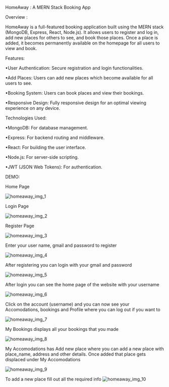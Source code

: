 HomeAway : A MERN Stack Booking App

Overview :

HomeAway is a full-featured booking application built using the MERN stack (MongoDB, Express, React, Node.js). It allows users to register and log in, add new places for others to see, and book those places. Once a place is added, it becomes permanently available on the homepage for all users to view and book.


Features:

•User Authentication: Secure registration and login functionalities.

•Add Places: Users can add new places which become available for all users to see.

•Booking System: Users can book places and view their bookings.

•Responsive Design: Fully responsive design for an optimal viewing experience on any device.

Technologies Used:

•MongoDB: For database management.

•Express: For backend routing and middleware.

•React: For building the user interface.

•Node.js: For server-side scripting.

•JWT (JSON Web Tokens): For authentication.

DEMO: 

Home Page

![homeaway_img_1](https://github.com/user-attachments/assets/f9ff9fc5-c261-4789-a185-deed8f9d43c2)

Login Page

![homeaway_img_2](https://github.com/user-attachments/assets/d3f3c36b-2a6c-4fc8-8848-d7f7d1d2957a)

Register Page

![homeaway_img_3](https://github.com/user-attachments/assets/6d4dd096-8b8f-4bb8-a926-cb24ba63a1fb)

Enter your user name, gmail and password to register

![homeaway_img_4](https://github.com/user-attachments/assets/9acb418d-f539-4aee-84f8-fcb3e5fb9260)

After registering you can login with your gmail and password

![homeaway_img_5](https://github.com/user-attachments/assets/4db109f3-3245-46d7-bafe-24422ee39da4)

After login you can see the home page of the website with your username 

![homeaway_img_6](https://github.com/user-attachments/assets/a279b7a5-455e-4a60-9a76-4c2ac719d0e8)

Click on the account (username) and you can now see your Accomodations, bookings and Profile where you can log out if you want to

![homeaway_img_7](https://github.com/user-attachments/assets/b8584cd5-3b2a-42f5-abbc-1f25002c3c73)

My Bookings displays all your bookings that you made

![homeaway_img_8](https://github.com/user-attachments/assets/8d4f3788-0a51-45a4-85ba-5f372c801f16)

My Accomodations has Add new place where you can add a new place with place_name, address and other details. Once added that place gets displaced under My Accomodations

![homeaway_img_9](https://github.com/user-attachments/assets/5a4f7b3d-1ae2-436e-bb6f-c0809a9362b0)

To add a new place fill out all the required info
![homeaway_img_10](https://github.com/user-attachments/assets/fa3c04b7-c523-4eb9-8efa-22f2779af3ec)

